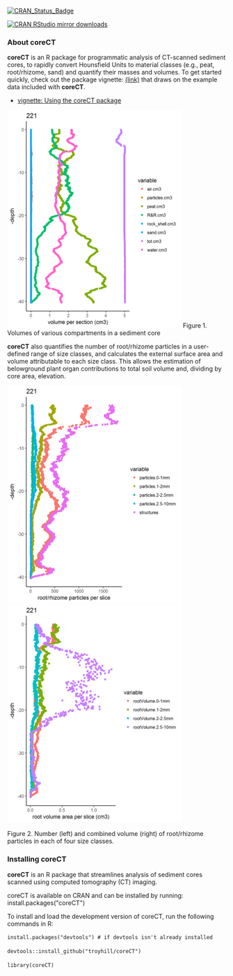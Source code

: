 [![CRAN_Status_Badge](http://www.r-pkg.org/badges/version/coreCT)](https://cran.r-project.org/package=coreCT)

[![CRAN RStudio mirror downloads](http://cranlogs.r-pkg.org/badges/coreCT)](https://cran.r-project.org/package=coreCT)




### About coreCT

**coreCT** is an R package for programmatic analysis of CT-scanned sediment cores, to rapidly convert Hounsfield Units to material classes (e.g., peat, root/rhizome, sand) and quantify their masses and volumes. To get started quickly, check out the package vignette: [(link)](https://github.com/troyhill/coreCT/blob/master/vignettes/Using_coreCT.Rmd "vignette: Using coreCT") that draws on the example data included with **coreCT**. 

  - [vignette: 	Using the coreCT package](https://cran.r-project.org/web/packages/coreCT/vignettes/Using_coreCT.html)



<img src="https://raw.githubusercontent.com/troyhill/images/master/221_20160607_Vol.png" width="400" height="500" />
Figure 1. Volumes of various compartments in a sediment core

**coreCT** also quantifies the number of root/rhizome particles in a user-defined range of size classes, and calculates the external surface area and volume attributable to each size class. This allows the estimation of belowground plant organ contributions to total soil volume and, dividing by core area, elevation.


<img src="https://raw.githubusercontent.com/troyhill/images/master/221_20160607_Particles.png" width="400" height="500" /> <img src="https://raw.githubusercontent.com/troyhill/images/master/221_20160607_rootVol.png" width="400" height="500" />


Figure 2. Number (left) and combined volume (right) of root/rhizome particles in each of four size classes.


### Installing coreCT

**coreCT** is an R package that streamlines analysis of sediment cores scanned using computed tomography (CT) imaging. 


coreCT is available on CRAN and can be installed by running:
    install.packages("coreCT") 
    

To install and load the development version of coreCT, run the following commands in R:

    install.packages("devtools") # if devtools isn't already installed

    devtools::install_github("troyhill/coreCT")

    library(coreCT)

